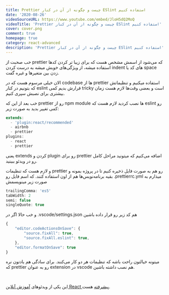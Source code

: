 ```yaml
---
title: Prettier چیست و چگونه از آن در کنار ESlint استفاده کنیم
date: '2020-08-26'
videoSourceURL: https://www.youtube.com/embed/JloH5dQ2MoQ
videoTitle: 'Prettier چیست و چگونه از آن در کنار ESlint استفاده کنیم'
cover: cover.png
comment: true
homepage: true
category: react-advanced
description: 'Prettier چیست و چگونه از آن در کنار ESlint استفاده کنیم'
---
```


خب صحبت از prettier که می‌شود از اسمش مشخص هست که برای زیبا تر کردن کدها استفاده میشه، از ویژگی‌های خوبش میشه به درست کردن indent های کد یا space زدن بین متغیرها و غیره گفت.

الان خیلی مرسوم هست که در codebase ها از prettier استفاده میکنیم و تنظیماتش که بتونیم در کنار eslint قرارش بدیم کمی tricky است و بعضی وقت‌ها لازم هست زمان بیشتری برای نصبش سپری کنیم.

خب بعد از این که prettier رو از npm module ها نصب کردید لازم هست که eslint رو کمی تغییر بدید به صورت زیر:

```javascript
extends:
  - 'plugin:react/recommended'
  - airbnb
  - prettier
plugins:
  - react
  - prettier
```

یعنی extends کردن و plugin رو برای prettier اضافه می‌کنیم که میتونید مراحل کامل رو در ویدئو ببینید.

و لازم هست که تنظیمات prettier رو هم به صورت فایل ذخیره کنیم تا در پروژه بمونه و بقیه برنامه‌نویس‌ها هم از اون استفاده کنند.
که اسم فایل رو .prettierrc.yml میذارم به صورت زیر مینویسمش

```javascript
trailingComma: 'es5'
tabWidth: 2
semi: false
singleQuote: true
```

و خب حالا اگر در .vscode/settings.json هم کد زیر رو قرار داده باشین

```javascript
{
    "editor.codeActionsOnSave": {
        "source.fixAll": true,
        "source.fixAll.eslint": true,
    },
    "editor.formatOnSave": true
}
```

میتونه خیالتون راحت باشه که تنظیمات هر دو کار می‌کنند. برای سادگی هم یادتون نره که prettier رو به عنوان extension در vscode هم نصب داشته باشین.

<br />

این یکی از ویدئو‌های
[آموزش آنلاین React پیشرفته](/react-advanced-course)
هست.

